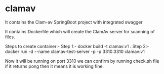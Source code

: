 # clamav

It contains the Clam-av SpringBoot project with integrated swagger

It contains Dockerfile which will create the ClamAv server for scanning of files.

Steps to create container:-
Step 1:- docker build -t clamav:v1 .
Step 2:- docker run -d --name clamav-test-server -p -p 3310:3310 clamav:v1

Now it will be running on port 3310 we can confirm by running check.sh file if it returns pong then it means it is working fine.
